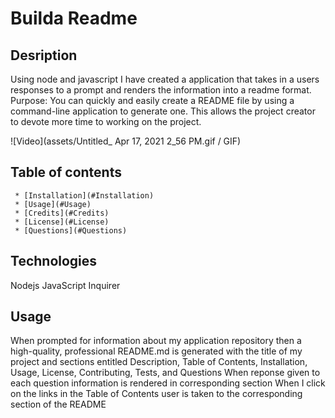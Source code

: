 # Builda Readme
  
  ## Desription 
   Using node and javascript I have created a application that takes in a users responses to a prompt and renders the information into a readme format.
   Purpose: You can quickly and easily create a README file by using a command-line application to generate one. This allows the project creator to devote more time to working on the project.

  
   ![Video](assets/Untitled_ Apr 17, 2021 2_56 PM.gif / GIF)

  ## Table of contents
     * [Installation](#Installation)
     * [Usage](#Usage)
     * [Credits](#Credits)
     * [License](#License)
     * [Questions](#Questions)
  ## Technologies 
   Nodejs
   JavaScript
   Inquirer
  ## Usage 
   When prompted for information about my application repository then a high-quality, professional README.md is generated with the title of my project and sections entitled Description, Table of Contents, Installation, Usage, License, Contributing, Tests, and Questions
   When reponse given to each question information is rendered in corresponding section
   When I click on the links in the Table of Contents user is taken to the corresponding section of the README




